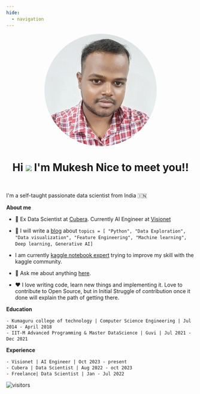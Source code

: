 ```yaml
---
hide:
  - navigation
---
```

<!-- # Meet me -->

<style>
  .circular-image {
    display: block;
    margin-left: auto;
    margin-right: auto;
    width: 300px; /* Increase the size of the image */
    height: 300px; /* Increase the size of the image */
    border-radius: 50%;
    overflow: hidden;
    /* border: 1px solid #000; Reduce the border thickness */
  }
</style>

<p align="center">
  <img src="https://raw.githubusercontent.com/MUKESHRAJMAHENDRAN/knowledge/main/images/Mukesh.jpeg" alt="AI Engineer" class="circular-image"/>
</p>

<h1 align="center">Hi <img src="https://raw.githubusercontent.com/iampavangandhi/iampavangandhi/master/gifs/Hi.gif" width="30px"> I'm Mukesh Nice to meet you!!</h1>
<br />

I'm a self-taught passionate data scientist from India 🇮🇳

**About me**

- 💼 Ex Data Scientist at [Cubera](https://cubera.co/). Currently AI Engineer at [Visionet](https://www.visionet.com/)
 
- 📝  I will write a [blog](https://datasherlock.blogspot.com/) about  ``` topics = [ "Python", "Data Exploration", "Data visualization", "Feature Engineering", "Machine learning", Deep learning, Generative AI] ```
  
- I am currently [kaggle notebook expert](https://www.kaggle.com/mukeshrajm) trying to improve my skill with the kaggle community.
  
- 💬 Ask me about anything [here](https://github.com/MUKESHRAJMAHENDRAN/knowledge/issues).
  
-  ❤️ I love writing code, learn new things and implementing it. Love to contribute to Open Source, but in Initial Struggle of contribution once it done will explain the path of getting there.


**Education** 

    - Kumaguru college of technology | Computer Science Engineering | Jul 2014 - April 2018
    - IIT-M Advanced Programming & Master DataScience | Guvi | Jul 2021 - Dec 2021

**Experience**

    - Visionet | AI Engineer | Oct 2023 - present
    - Cubera | Data Scientist | Aug 2022 - oct 2023
    - Freelance| Data Scientist | Jan - Jul 2022

<div class="social-badges">
  <img src="https://visitor-badge.laobi.icu/badge?page_id=mukeshrajmahendran.github.io.knowledge" alt="visitors" />
</div>